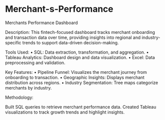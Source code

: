 # Merchant-s-Performance

Merchants Performance Dashboard

Description:
This fintech-focused dashboard tracks merchant onboarding and transaction data over time, providing insights into regional and industry-specific trends to support data-driven decision-making.

Tools Used:
•	SQL: Data extraction, transformation, and aggregation.
• Tableau Analytics: Dashboard design and data visualization.
•	Excel: Data preprocessing and validation.

Key Features:
• Pipeline Funnel: Visualizes the merchant journey from onboarding to transaction.
• Geographic Insights: Displays merchant distribution across regions.
• Industry Segmentation: Tree maps categorize merchants by industry.

Methodology:

Built SQL queries to retrieve merchant performance data.
Created Tableau visualizations to track growth trends and highlight insights.
